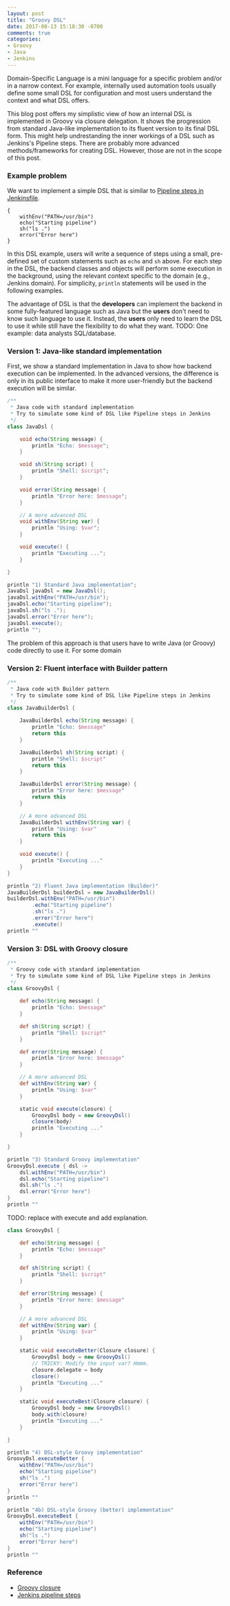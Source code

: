 ```yaml
---
layout: post
title: "Groovy DSL"
date: 2017-08-13 15:18:30 -0700
comments: true
categories: 
- Groovy
- Java
- Jenkins
---
```


Domain-Specific Language is a mini language for a specific problem and/or in a narrow context.
For example, internally used automation tools usually define some small DSL for configuration and most users understand the context and what DSL offers.

This blog post offers my simplistic view of how an internal DSL is implemented in Groovy via closure delegation.
It shows the progression from standard Java-like implementation to its fluent version to its final DSL form.
This might help undrestanding the inner workings of a DSL such as Jenkins's Pipeline steps.
There are probably more advanced methods/frameworks for creating DSL. 
However, those are not in the scope of this post.

<!--more-->

### Example problem

We want to implement a simple DSL that is similar to [Pipeline steps in Jenkinsfile](https://jenkins.io/doc/pipeline/steps/).

``` plain DSL in Jenkinsfile
{
    withEnv("PATH=/usr/bin")
    echo("Starting pipeline")
    sh("ls .")
    error("Error here")
}
```

In this DSL example, users will write a sequence of steps using a small, pre-defined set of custom statements such as `echo` and `sh` above.
For each step in the DSL, the backend classes and objects will perform some execution in the background, using the relevant context specific to the domain (e.g., Jenkins domain).
For simplicity, `println` statements will be used in the following examples.

The advantage of DSL is that the **developers** can implement the backend in some fully-featured language such as Java but the **users** don't need to know such language to use it.
Instead, the **users** only need to learn the DSL to use it while still have the flexibility to do what they want.
TODO: One example: data analysts SQL/database.

### Version 1: Java-like standard implementation

First, we show a standard implementation in Java to show how backend execution can be implemented.
In the advanced versions, the difference is only in its public interface to make it more user-friendly but the backend execution will be similar.

``` groovy Standard Java implementation
/**
 * Java code with standard implementation
 * Try to simulate some kind of DSL like Pipeline steps in Jenkins
 */
class JavaDsl {

    void echo(String message) {
        println "Echo: $message";
    }

    void sh(String script) {
        println "Shell: $script";
    }

    void error(String message) {
        println "Error here: $message";
    }

    // A more advanced DSL
    void withEnv(String var) {
        println "Using: $var";
    }

    void execute() {
        println "Executing ...";
    }

}

println "1) Standard Java implementation";
JavaDsl javaDsl = new JavaDsl();
javaDsl.withEnv("PATH=/usr/bin");
javaDsl.echo("Starting pipeline");
javaDsl.sh("ls .");
javaDsl.error("Error here");
javaDsl.execute();
println "";
```

The problem of this approach is that users have to write Java (or Groovy) code directly to use it.
For some domain

### Version 2: Fluent interface with Builder pattern

``` groovy Fluent Java implementation
/**
 * Java code with Builder pattern
 * Try to simulate some kind of DSL like Pipeline steps in Jenkins
 */
class JavaBuilderDsl {

    JavaBuilderDsl echo(String message) {
        println "Echo: $message"
        return this
    }

    JavaBuilderDsl sh(String script) {
        println "Shell: $script"
        return this
    }

    JavaBuilderDsl error(String message) {
        println "Error here: $message"
        return this
    }

    // A more advanced DSL
    JavaBuilderDsl withEnv(String var) {
        println "Using: $var"
        return this
    }

    void execute() {
        println "Executing ..."
    }
}

println "2) Fluent Java implementation (Builder)"
JavaBuilderDsl builderDsl = new JavaBuilderDsl()
builderDsl.withEnv("PATH=/usr/bin")
        .echo("Starting pipeline")
        .sh("ls .")
        .error("Error here")
        .execute()
println ""
```

### Version 3: DSL with Groovy closure

``` groovy Standard Groovy implementation
/**
 * Groovy code with standard implementation
 * Try to simulate some kind of DSL like Pipeline steps in Jenkins
 */
class GroovyDsl {

    def echo(String message) {
        println "Echo: $message"
    }

    def sh(String script) {
        println "Shell: $script"
    }

    def error(String message) {
        println "Error here: $message"
    }

    // A more advanced DSL
    def withEnv(String var) {
        println "Using: $var"
    }

    static void execute(closure) {
        GroovyDsl body = new GroovyDsl()
        closure(body)
        println "Executing ..."
    }

}

println "3) Standard Groovy implementation"
GroovyDsl.execute { dsl ->
    dsl.withEnv("PATH=/usr/bin")
    dsl.echo("Starting pipeline")
    dsl.sh("ls .")
    dsl.error("Error here")
}
println ""
```

TODO: replace with execute and add explanation.

``` groovy Transparent DSL with delegate
class GroovyDsl {

    def echo(String message) {
        println "Echo: $message"
    }

    def sh(String script) {
        println "Shell: $script"
    }

    def error(String message) {
        println "Error here: $message"
    }

    // A more advanced DSL
    def withEnv(String var) {
        println "Using: $var"
    }

    static void executeBetter(Closure closure) {
        GroovyDsl body = new GroovyDsl()
        // TRICKY: Modify the input var? Hmmm.
        closure.delegate = body
        closure()
        println "Executing ..."
    }

    static void executeBest(Closure closure) {
        GroovyDsl body = new GroovyDsl()
        body.with(closure)
        println "Executing ..."
    }

}

println "4) DSL-style Groovy implementation"
GroovyDsl.executeBetter {
    withEnv("PATH=/usr/bin")
    echo("Starting pipeline")
    sh("ls .")
    error("Error here")
}
println ""

println "4b) DSL-style Groovy (better) implementation"
GroovyDsl.executeBest {
    withEnv("PATH=/usr/bin")
    echo("Starting pipeline")
    sh("ls .")
    error("Error here")
}
println ""
```

### Reference

* [Groovy closure](http://groovy-lang.org/closures.html)
* [Jenkins pipeline steps](https://jenkins.io/doc/pipeline/steps/)
